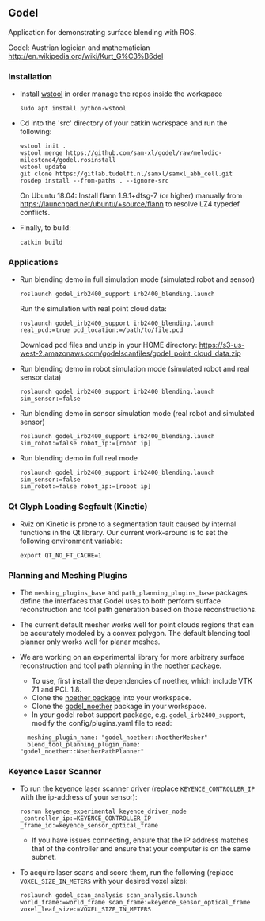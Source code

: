 ## Godel

Application for demonstrating surface blending with ROS.

Godel: Austrian logician and mathematician http://en.wikipedia.org/wiki/Kurt_G%C3%B6del

### Installation

- Install [wstool](http://wiki.ros.org/wstool) in order manage the repos inside the workspace
  ```
  sudo apt install python-wstool
  ```

- Cd into the 'src' directory of your catkin workspace and run the following:
  ```
  wstool init . 
  wstool merge https://github.com/sam-xl/godel/raw/melodic-milestone4/godel.rosinstall
  wstool update
  git clone https://gitlab.tudelft.nl/samxl/samxl_abb_cell.git
  rosdep install --from-paths . --ignore-src
  ```
  On Ubuntu 18.04: 
  Install flann 1.9.1+dfsg-7 (or higher) manually from https://launchpad.net/ubuntu/+source/flann to resolve LZ4 typedef conflicts.

- Finally, to build:
  ```
  catkin build
  ```

### Applications

- Run blending demo in full simulation mode (simulated robot and sensor)
  ```
  roslaunch godel_irb2400_support irb2400_blending.launch
  ```
  Run the simulation with real point cloud data:
  ```
  roslaunch godel_irb2400_support irb2400_blending.launch real_pcd:=true pcd_location:=/path/to/file.pcd
  ```
  Download pcd files and unzip in your HOME directory: https://s3-us-west-2.amazonaws.com/godelscanfiles/godel_point_cloud_data.zip

- Run blending demo in robot simulation mode (simulated robot and real sensor data)
  ```
  roslaunch godel_irb2400_support irb2400_blending.launch sim_sensor:=false
  ```

- Run blending demo in sensor simulation mode (real robot and simulated sensor)
  ```
  roslaunch godel_irb2400_support irb2400_blending.launch sim_robot:=false robot_ip:=[robot ip]
  ```

- Run blending demo in full real mode
  ```
  roslaunch godel_irb2400_support irb2400_blending.launch sim_sensor:=false 
  sim_robot:=false robot_ip:=[robot ip]
  ```

### Qt Glyph Loading Segfault (Kinetic)

- Rviz on Kinetic is prone to a segmentation fault caused by internal functions in the Qt library. Our current work-around is to set the following environment variable:
  ```
  export QT_NO_FT_CACHE=1
  ```

### Planning and Meshing Plugins

- The `meshing_plugins_base` and `path_planning_plugins_base` packages define the interfaces that Godel uses to both perform surface reconstruction
  and tool path generation based on those reconstructions.

- The current default mesher works well for point clouds regions that can be accurately modeled by a convex polygon. The default blending tool planner only works well for
  planar meshes.

- We are working on an experimental library for more arbitrary surface reconstruction and tool path planning in the [noether package](https://github.com/ros-industrial/noether.git).
  - To use, first install the dependencies of noether, which include VTK 7.1 and PCL 1.8.
  - Clone the [noether package](https://github.com/ros-industrial/noether.git) into your workspace.
  - Clone the [godel_noether](https://github.com/Jmeyer1292/godel_noether) package in your workspace.
  - In your godel robot support package, e.g. `godel_irb2400_support`, modify the config/plugins.yaml file to read:
  ```
    meshing_plugin_name: "godel_noether::NoetherMesher"
    blend_tool_planning_plugin_name: "godel_noether::NoetherPathPlanner"
  ```

### Keyence Laser Scanner
- To run the keyence laser scanner driver (replace `KEYENCE_CONTROLLER_IP` with the ip-address of your sensor):
  ```
  rosrun keyence_experimental keyence_driver_node _controller_ip:=KEYENCE_CONTROLLER_IP _frame_id:=keyence_sensor_optical_frame
  ```
  
  - If you have issues connecting, ensure that the IP address matches that of the controller and ensure that your computer is on the same subnet.

- To acquire laser scans and score them, run the following (replace `VOXEL_SIZE_IN_METERS` with your desired voxel size):
  ```
  roslaunch godel_scan_analysis scan_analysis.launch world_frame:=world_frame scan_frame:=keyence_sensor_optical_frame voxel_leaf_size:=VOXEL_SIZE_IN_METERS
  ```
